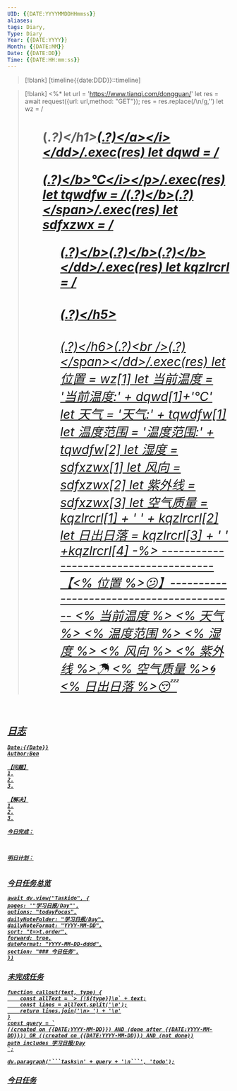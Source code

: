 ```yaml
---
UID: {{DATE:YYYYMMDDHHmmss}}
aliases: 
tags: Diary,
Type: Diary
Year: {{DATE:YYYY}}
Month: {{DATE:MM}}
Date: {{DATE:DD}}
Time: {{DATE:HH:mm:ss}}
---
```

> [!blank] 
> [timeline{{date:DDD}}::timeline]

>[!blank]
><%* 
let url = 'https://www.tianqi.com/dongguan/'
let res = await request({url: url,method: "GET"}); 
res = res.replace(/\n/g,'') 
let wz = /<dd class="name"><h1>(.*?)<\/h1><i><a href=(.*?) title=(.*?)>(.*?)<\/a><\/i><\/dd>/.exec(res)
let dqwd = /<p class="now"><b>(.*?)<\/b><i>℃<\/i><\/p>/.exec(res)
let tqwdfw = /<span><b>(.*?)<\/b>(.*?)<\/span>/.exec(res) 
let sdfxzwx = /<dd class="shidu"><b>(.*?)<\/b><b>(.*?)<\/b><b>(.*?)<\/b><\/dd>/.exec(res) 
let kqzlrcrl = /<dd class="kongqi" ><h5 style="background-color:#[0-9a-z]{6};">(.*?)<\/h5><h6>(.*?)<\/h6><span>(.*?)<br \/>(.*?)<\/span><\/dd>/.exec(res)
let 位置 = wz[1]
let 当前温度 = '当前温度:' + dqwd[1]+'℃'
let 天气 = '天气:' + tqwdfw[1]
let 温度范围 = '温度范围:' + tqwdfw[2]
let 湿度 = sdfxzwx[1]
let 风向 = sdfxzwx[2]
let 紫外线 = sdfxzwx[3]
let 空气质量 = kqzlrcrl[1] + ' ' + kqzlrcrl[2]
let 日出日落 = kqzlrcrl[3] + ' ' +kqzlrcrl[4] 
-%> 
--------------------------------------【<% 位置 %>😕】-----------------------------------------
<% 当前温度 %>
<% 天气 %>
<% 温度范围 %>
<% 湿度 %>
<% 风向 %>
<% 紫外线 %>☂
<% 空气质量 %>🌀
<% 日出日落 %>😴

## 日志

```
Date:{{Date}}
Author:Ben

【问题】
1.
2.
3.

【解决】
1.
2.
3.

今日完成：



明日计划：


```


### 今日任务总览

```dataviewjs
await dv.view("Taskido", {
pages: '"学习日报/Day"',
options: "todayFocus",
dailyNoteFolder: "学习日报/Day",
dailyNoteFormat: "YYYY-MM-DD",
sort: "t=>t.order",
forward: true,
dateFormat: "YYYY-MM-DD-dddd",
section: "### 今日任务",
})
```

### 未完成任务

```dataviewjs
function callout(text, type) {
    const allText = `> [!${type}]\n` + text;
    const lines = allText.split('\n');
    return lines.join('\n> ') + '\n'
}
const query = `
((created on {{DATE:YYYY-MM-DD}}) AND (done after {{DATE:YYYY-MM-DD}})) OR ((created on {{DATE:YYYY-MM-DD}}) AND (not done))
path includes 学习日报/Day
`;

dv.paragraph('```tasks\n' + query + '\n```', 'todo');
```



### 今日任务
